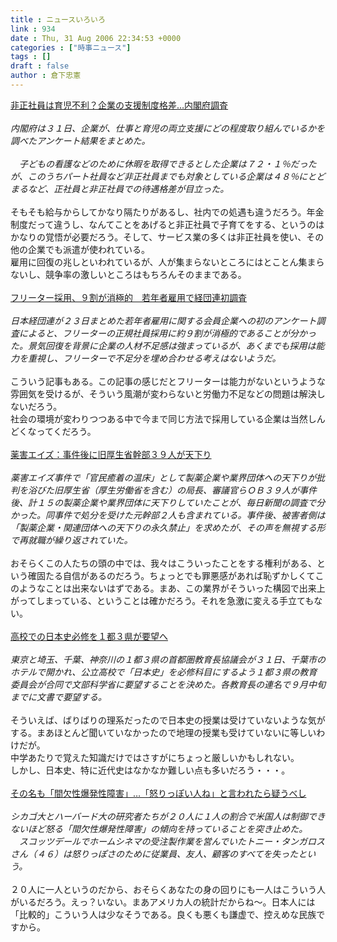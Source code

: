 ```yaml
---
title : ニュースいろいろ
link : 934
date : Thu, 31 Aug 2006 22:34:53 +0000
categories : ["時事ニュース"]
tags : []
draft : false
author : 倉下忠憲
---
```


<A HREF="http://www.yomiuri.co.jp/national/news/20060831i117.htm" TARGET="_blank">非正社員は育児不利？企業の支援制度格差…内閣府調査</A><BR><BR><I>内閣府は３１日、企業が、仕事と育児の両立支援にどの程度取り組んでいるかを調べたアンケート結果をまとめた。<BR><BR>　子どもの看護などのために休暇を取得できるとした企業は７２・１％だったが、このうちパート社員など非正社員までも対象としている企業は４８％にとどまるなど、正社員と非正社員での待遇格差が目立った。</I><BR><BR>そもそも給与からしてかなり隔たりがあるし、社内での処遇も違うだろう。年金制度だって違うし、なんてことをあげると非正社員で子育てをする、というのはかなりの覚悟が必要だろう。そして、サービス業の多くは非正社員を使い、その他の企業でも派遣が使われている。<BR>雇用に回復の兆しといわれているが、人が集まらないところにはとことん集まらないし、競争率の激しいところはもちろんそのままである。<BR><BR><A HREF="http://www.iza.ne.jp/news/newsarticle/business/financial/16253/" TARGET="_blank">フリーター採用、９割が消極的　若年者雇用で経団連初調査</A><BR><BR><I>日本経団連が２３日まとめた若年者雇用に関する会員企業への初のアンケート調査によると、フリーターの正規社員採用に約９割が消極的であることが分かった。景気回復を背景に企業の人材不足感は強まっているが、あくまでも採用は能力を重視し、フリーターで不足分を埋め合わせる考えはないようだ。</I><BR><BR>こういう記事もある。この記事の感じだとフリーターは能力がないというような雰囲気を受けるが、そういう風潮が変わらないと労働力不足などの問題は解決しないだろう。<BR>社会の環境が変わりつつある中で今まで同じ方法で採用している企業は当然しんどくなってくだろう。<BR><BR><A HREF="http://www.mainichi-msn.co.jp/today/news/20060901k0000m040138000c.html" TARGET="_blank">薬害エイズ：事件後に旧厚生省幹部３９人が天下り</A><BR><BR><I>薬害エイズ事件で「官民癒着の温床」として製薬企業や業界団体への天下りが批判を浴びた旧厚生省（厚生労働省を含む）の局長、審議官らＯＢ３９人が事件後、計１５の製薬企業や業界団体に天下りしていたことが、毎日新聞の調査で分かった。同事件で処分を受けた元幹部２人も含まれている。事件後、被害者側は「製薬企業・関連団体への天下りの永久禁止」を求めたが、その声を無視する形で再就職が繰り返されていた。</I><BR><BR>おそらくこの人たちの頭の中では、我々はこういったことをする権利がある、という確固たる自信があるのだろう。ちょっとでも罪悪感があれば恥ずかしくてこのようなことは出来ないはずである。まあ、この業界がそういった構図で出来上がってしまっている、ということは確かだろう。それを急激に変える手立てもない。<BR><BR><A HREF="http://www.iza.ne.jp/news/newsarticle/natnews/education/17235/" TARGET="_blank">高校での日本史必修を１都３県が要望へ</A><BR><BR><I>東京と埼玉、千葉、神奈川の１都３県の首都圏教育長協議会が３１日、千葉市のホテルで開かれ、公立高校で「日本史」を必修科目にするよう１都３県の教育委員会が合同で文部科学省に要望することを決めた。各教育長の連名で９月中旬までに文書で要望する。</I><BR><BR>そういえば、ばりばりの理系だったので日本史の授業は受けていないような気がする。まあほとんど聞いていなかったので地理の授業も受けていないに等しいわけだが。<BR>中学あたりで覚えた知識だけではさすがにちょっと厳しいかもしれない。<BR>しかし、日本史、特に近代史はなかなか難しい点も多いだろう・・・。<BR><BR><A HREF="http://www.iza.ne.jp/news/newsarticle/world/worldnews/17226/" TARGET="_blank">その名も「間欠性爆発性障害」…「怒りっぽい人ね」と言われたら疑うべし</A><BR><BR><I>シカゴ大とハーバード大の研究者たちが２０人に１人の割合で米国人は制御できないほど怒る「間欠性爆発性障害」の傾向を持っていることを突き止めた。<BR>　スコッツデールでホームシネマの受注製作業を営んでいたトニー・タンガロスさん（４６）は怒りっぽさのために従業員、友人、顧客のすべてを失ったという。</I>　<BR><BR>２０人に一人というのだから、おそらくあなたの身の回りにも一人はこういう人がいるだろう。えっ？いない。まあアメリカ人の統計だからね～。日本人には「比較的」こういう人は少なそうである。良くも悪くも謙虚で、控えめな民族ですから。<BR><BR><br><br>
